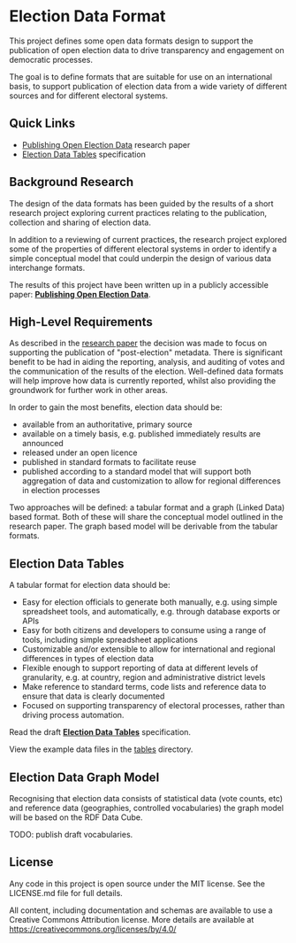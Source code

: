 # Election Data Format

This project defines some open data formats design to support the publication of open election data to drive transparency and engagement on democratic processes.

The goal is to define formats that are suitable for use on an international basis, to support publication of election data from a wide variety of different sources and for different electoral systems. 

## Quick Links

* [Publishing Open Election Data](https://docs.google.com/document/d/1gyPpfod0eGzzutyZuak_xe5ZcY8hcWzH3onTScBoTPU/edit?usp=sharing) research paper
* [Election Data Tables](https://github.com/theodi/election-data-format/blob/gh-pages/tables/index.md) specification

## Background Research

The design of the data formats has been guided by the results of a short research project exploring current practices relating to the publication, collection and sharing of election data.

In addition to a reviewing of current practices, the research project explored some of the properties of different electoral systems in order to identify a simple conceptual model that could underpin the design of various data interchange formats.

The results of this project have been written up in a publicly accessible paper: __[Publishing Open Election Data](https://docs.google.com/document/d/1gyPpfod0eGzzutyZuak_xe5ZcY8hcWzH3onTScBoTPU/edit?usp=sharing)__.

## High-Level Requirements

As described in the [research paper](https://docs.google.com/document/d/1gyPpfod0eGzzutyZuak_xe5ZcY8hcWzH3onTScBoTPU/edit?usp=sharing) the decision was made to focus on supporting the publication of "post-election" metadata. There is significant benefit to be had in aiding the reporting, analysis, and auditing of votes and the communication of the results of the election. Well-defined data formats will help improve how data is currently reported, whilst also providing the groundwork for further work in other areas.

In order to gain the most benefits, election data should be:

* available from an authoritative, primary source
* available on a timely basis, e.g. published immediately results are announced
* released under an open licence
* published in standard formats to facilitate reuse
* published according to a standard model that will support both aggregation of data and customization to allow for regional differences in election processes

Two approaches will be defined: a tabular format and a graph (Linked Data) based format. Both of these will share the conceptual model outlined in the research paper. The graph based model will be derivable from the tabular formats.

## Election Data Tables

A tabular format for election data should be:

* Easy for election officials to generate both manually, e.g. using simple spreadsheet tools, and automatically, e.g. through database exports or APIs
* Easy for both citizens and developers to consume using a range of tools, including simple spreadsheet applications
* Customizable and/or extensible to allow for international and regional differences in types of election data
* Flexible enough to support reporting of data at different levels of granularity, e.g. at country, region and administrative district levels
* Make reference to standard terms, code lists and reference data to ensure that data is clearly documented
* Focused on supporting transparency of electoral processes, rather than driving process automation.

Read the draft __[Election Data Tables](https://github.com/theodi/election-data-format/blob/gh-pages/tables/index.md)__ specification.

View the example data files in the [tables](https://github.com/theodi/election-data-format/tree/gh-pages/tables) directory.

## Election Data Graph Model

Recognising that election data consists of statistical data (vote counts, etc) and reference data (geographies, controlled vocabularies) the graph model will be based on the RDF Data Cube.

TODO: publish draft vocabularies.

## License

Any code in this project is open source under the MIT license. See the LICENSE.md file for full details.

All content, including documentation and schemas are available to use a Creative Commons Attribution license. More details are available at https://creativecommons.org/licenses/by/4.0/

